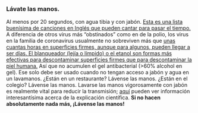 ### Lávate las manos.

Al menos por 20 segundos, con agua tibia y con jabón. [Esta es una lista buenísima de canciones en Inglés que pueden cantar para pasar el tiempo.](https://www.seattletimes.com/life/wellness/coronavirus-prevention-10-awesome-tunes-to-sing-while-you-wash-your-hands/?utm_medium=social&utm_campaign=owned_echobox_tw_m&utm_source=Twitter#Echobox=1583369786) A diferencia de otros virus más “obstinados” como en de la polio, los virus en la familia de coronavirus usualmente no sobreviven más que [unas cuantas horas en superficies firmes, aunque para algunos, pueden llegar a ser días. El blanqueador (lejía o límpido) o el etanol son formas más efectivas para descontaminar superficies firmes que para descontaminar la piel humana.](https://www.journalofhospitalinfection.com/article/S0195-6701(20)30046-3/fulltext) Así que no acumulen el gel antibacterial (>60% alcohol en gel). Ese solo debe ser usado cuando no tengan acceso a jabón y agua en un lavamanos. ¿Están en un restaurante? Lávense las manos. ¿Están en el colegio? Lávense las manos. Lavarse las manos vigorosamente con jabón es realmente vital para reducir la transmisión; [aquí](https://twitter.com/PalliThordarson/status/1236549305189597189) pueden ver información interesantísima acerca de la explicación científica. **Si no hacen absolutamente nada más, ¡Lávense las manos!**
